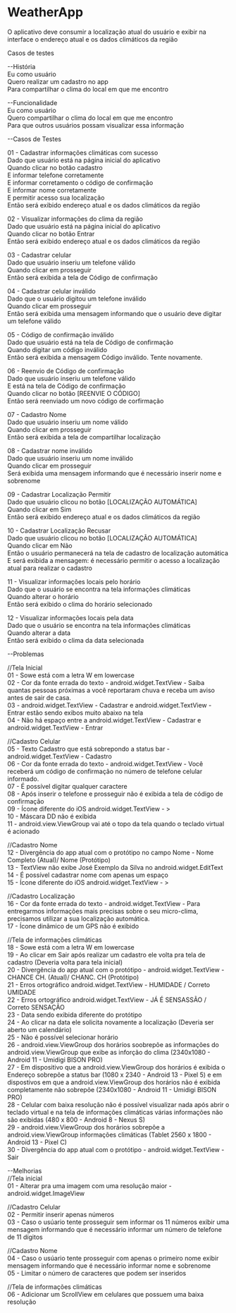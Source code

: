 # WeatherApp
O aplicativo deve consumir a localização atual do usuário e exibir na interface o endereço atual e os dados climáticos da região

Casos de testes

--História<br />
Eu como usuário<br /> 
Quero realizar um cadastro no app<br /> 
Para compartilhar o clima do local em que me encontro<br /> 

--Funcionalidade<br />
Eu como usuário<br /> 
Quero compartilhar o clima do local em que me encontro<br /> 
Para que outros usuários possam visualizar essa informação<br /> 

--Casos de Testes

01 - Cadastrar informações climáticas com sucesso<br /> 
Dado que usuário está na página inicial do aplicativo<br /> 
Quando clicar no botão cadastro<br /> 
E informar telefone corretamente<br /> 
E informar corretamento o código de confirmação<br /> 
E informar nome corretamente<br /> 
E permitir acesso sua localização<br /> 
Então será exibido endereço atual e os dados climáticos da região<br /> 

02 - Visualizar informações do clima da região<br /> 
Dado que usuário está na página inicial do aplicativo<br /> 
Quando clicar no botão Entrar<br /> 
Então será exibido endereço atual e os dados climáticos da região<br /> 

03 - Cadastrar celular<br /> 
Dado que usuário inseriu um telefone válido<br /> 
Quando clicar em prosseguir<br /> 
Então será exibida a tela de Código de confirmação<br /> 

04 - Cadastrar celular inválido<br /> 
Dado que o usuário digitou um telefone inválido<br /> 
Quando clicar em prosseguir<br /> 
Então será exibida uma mensagem informando que o usuário deve digitar um telefone válido<br /> 

05 - Código de confirmação inválido<br /> 
Dado que usuário está na tela de Código de confirmação<br /> 
Quando digitar um código inválido<br /> 
Então será exibida a mensagem Código inválido. Tente novamente.<br /> 

06 - Reenvio de Código de confirmação<br /> 
Dado que usuário inseriu um telefone válido<br /> 
E está na tela de Código de confirmação<br /> 
Quando clicar no botão [REENVIE O CÓDIGO]<br /> 
Então será reenviado um novo código de corfirmação<br /> 

07 - Cadastro Nome<br /> 
Dado que usuário inseriu um nome válido<br /> 
Quando clicar em prosseguir<br /> 
Então será exibida a tela de compartilhar localização<br /> 

08 - Cadastrar nome inválido<br /> 
Dado que usuário inseriu um nome inválido<br /> 
Quando clicar em prosseguir<br /> 
Será exibida uma mensagem informando que é necessário inserir nome e sobrenome<br /> 

09 - Cadastrar Localização Permitir<br /> 
Dado que usuário clicou no botão [LOCALIZAÇÃO AUTOMÁTICA]<br /> 
Quando clicar em Sim<br /> 
Então será exibido endereço atual e os dados climáticos da região<br /> 

10 - Cadastrar Localização Recusar<br /> 
Dado que usuário clicou no botão [LOCALIZAÇÃO AUTOMÁTICA]<br /> 
Quando clicar em Não<br /> 
Então o usuário permanecerá na tela de cadastro de localização automática<br /> 
E será exibida a mensagem: é necessário permitir o acesso a localização atual para realizar o cadastro<br /> 

11 - Visualizar informações locais pelo horário<br /> 
Dado que o usuário se encontra na tela informações climáticas<br /> 
Quando alterar o horário<br /> 
Então será exibido o clima do horário selecionado<br /> 

12 - Visualizar informações locais pela data<br /> 
Dado que o usuário se encontra na tela informações climáticas<br /> 
Quando alterar a data<br /> 
Então será exibido o clima da data selecionada<br /> 


--Problemas<br />

//Tela Inicial<br /> 
01 - Sowe está com a letra W em lowercase<br /> 
02 - Cor da fonte errada do texto - android.widget.TextView - Saiba quantas pessoas próximas a você reportaram chuva e receba um aviso antes de sair de casa.<br /> 
03 - android.widget.TextView - Cadastrar e android.widget.TextView - Entrar estão sendo exibos muito abaixo na tela<br /> 
04 - Não há espaço entre a android.widget.TextView - Cadastrar e android.widget.TextView - Entrar<br /> 

//Cadastro Celular<br /> 
05 - Texto Cadastro que está sobrepondo a status bar - android.widget.TextView - Cadastro<br /> 
06 - Cor da fonte errada do texto - android.widget.TextView - Você receberá um código de confirmação no número de telefone celular informado.<br /> 
07 - É possível digitar qualquer caractere<br /> 
08 - Após inserir o telefone e prosseguir não é exibida a tela de código de confirmação<br /> 
09 - Ícone diferente do iOS android.widget.TextView - ><br /> 
10 - Máscara DD não é exibida<br /> 
11 - android.view.ViewGroup vai até o topo da tela quando o teclado virtual é acionado<br /> 

//Cadastro Nome<br />
12 - Divergência do app atual com o protótipo no campo Nome - Nome Completo (Atual)/ Nome (Protótipo)<br /> 
13 - TextView não exibe José Exemplo da Silva no android.widget.EditText<br /> 
14 - É possível cadastrar nome com apenas um espaço<br /> 
15 - Ícone diferente do iOS android.widget.TextView - ><br /> 

//Cadastro Localização<br /> 
16 - Cor da fonte errada do texto - android.widget.TextView - Para entregarmos informações mais precisas sobre o seu micro-clima, precisamos utilizar a sua localização automática.<br /> 
17 - Ícone dinâmico de um GPS não é exibido<br /> 

//Tela de informações climáticas<br /> 
18 - Sowe está com a letra W em lowercase<br /> 
19 - Ao clicar em Sair após realizar um cadastro ele volta pra tela de cadastro (Deveria volta para tela inicial)<br /> 
20 - Divergência do app atual com o protótipo - android.widget.TextView - CHANCE CH. (Atual)/ CHANC. CH (Protótipo)<br /> 
21 - Erros ortográfico android.widget.TextView - HUMIDADE / Correto UMIDADE<br /> 
22 - Erros ortográfico android.widget.TextView - JÁ É SENSASSÃO / Correto SENSAÇÃO<br /> 
23 - Data sendo exibida diferente do protótipo<br /> 
24 - Ao clicar na data ele solicita novamente a localização (Deveria ser aberto um calendário)<br /> 
25 - Não é possível selecionar horário<br /> 
26 - android.view.ViewGroup dos horários soobrepõe as informações do android.view.ViewGroup que exibe as inforção do clima (2340x1080 - Android 11 - Umidigi BISON PRO)<br /> 
27 - Em dispositivo que a android.view.ViewGroup dos horários é exibida o Endereço sobrepõe a status bar (1080 x 2340 - Android 13 - Pixel 5) e em dispostivos em que a android.view.ViewGroup dos horários não é exibida completamente não sobrepõe (2340x1080 - Android 11 - Umidigi BISON PRO)<br /> 
28 - Celular com baixa resolução não é possível visualizar nada após abrir o teclado virtual e na tela de informações climáticas várias informações não são exibidas (480 x 800 - Android 8 - Nexus S)<br /> 
29 - android.view.ViewGroup dos horários sobrepõe a android.view.ViewGroup informações climáticas (Tablet 2560 x 1800 - Android 13 - Pixel C)<br /> 
30 - Divergência do app atual com o protótipo - android.widget.TextView - Sair<br /> 


--Melhorias<br />
//Tela inicial<br /> 
01 - Alterar pra uma imagem com uma resolução maior - android.widget.ImageView<br /> 

//Cadastro Celular<br /> 
02 - Permitir inserir apenas números<br /> 
03 - Caso o usúario tente prosseguir sem informar os 11 números exibir uma mensagem informando que é necessário informar um número de telefone de 11 dígitos<br /> 

//Cadastro Nome<br /> 
04 - Caso o usúario tente prosseguir com apenas o primeiro nome exibir mensagem informando que é necessário informar nome e sobrenome<br /> 
05 - Limitar o número de caracteres que podem ser inseridos<br /> 

//Tela de informações climáticas<br /> 
06 - Adicionar um ScrollView em celulares que possuem uma baixa resolução 
<br /> 

